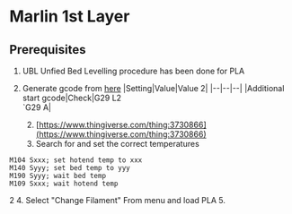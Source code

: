 
# Marlin 1st Layer

## Prerequisites
1. UBL Unfied Bed Levelling procedure has been done for PLA
2. Generate gcode from [here](https://teachingtechyt.github.io/calibration.html#firstlayer)
    |Setting|Value|Value 2|
    |--|--|--|
    |Additional start gcode|Check|G29 L2<br/>`G29 A|
    
	2. [https://www.thingiverse.com/thing:3730866](https://www.thingiverse.com/thing:3730866)
	3. Search for and set the correct temperatures 
```
M104 Sxxx; set hotend temp to xxx  
M140 Syyy; set bed temp to yyy  
M190 Syyy; wait bed temp  
M109 Sxxx; wait hotend temp
```
2
4. Select "Change Filament" From menu and load PLA
5. 
<!--stackedit_data:
eyJoaXN0b3J5IjpbMjY0OTE0OTM3LDE4ODcxNTY5MjgsLTEyMT
c5MjA2NjMsLTcwNjMzNTY5NSw5Mzc3NzUxNTQsLTE2MjMxNjU2
MzhdfQ==
-->
